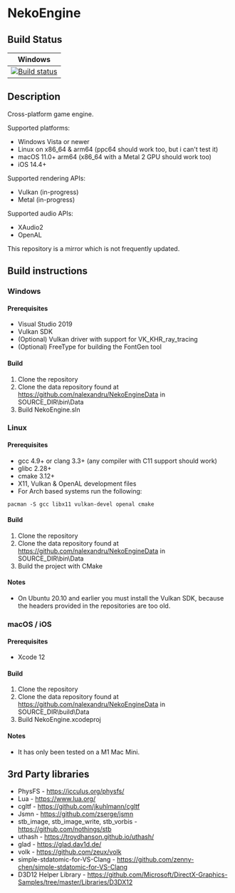 # NekoEngine

## Build Status

| Windows |
|---------|
|[![Build status](https://ci.appveyor.com/api/projects/status/t8pace9glsyigisd/branch/master?svg=true)](https://ci.appveyor.com/project/nalexandru/nekoengine/branch/master)|

## Description

Cross-platform game engine.

Supported platforms:
* Windows Vista or newer
* Linux on x86_64 & arm64 (ppc64 should work too, but i can't test it)
* macOS 11.0+ arm64 (x86_64 with a Metal 2 GPU should work too)
* iOS 14.4+

Supported rendering APIs:
* Vulkan (in-progress)
* Metal (in-progress)

Supported audio APIs:
* XAudio2
* OpenAL

This repository is a mirror which is not frequently updated.

## Build instructions

### Windows

#### Prerequisites
* Visual Studio 2019
* Vulkan SDK
* (Optional) Vulkan driver with support for VK_KHR_ray_tracing
* (Optional) FreeType for building the FontGen tool

#### Build
1. Clone the repository
2. Clone the data repository found at https://github.com/nalexandru/NekoEngineData in SOURCE_DIR\bin\Data
3. Build NekoEngine.sln

### Linux

#### Prerequisites
* gcc 4.9+ or clang 3.3+ (any compiler with C11 support should work)
* glibc 2.28+
* cmake 3.12+
* X11, Vulkan & OpenAL development files
* For Arch based systems run the following:
```
pacman -S gcc libx11 vulkan-devel openal cmake
```

#### Build
1. Clone the repository
2. Clone the data repository found at https://github.com/nalexandru/NekoEngineData in SOURCE_DIR\bin\Data
3. Build the project with CMake

#### Notes
* On Ubuntu 20.10 and earlier you must install the Vulkan SDK, because the headers provided in the repositories are too old.

### macOS / iOS

#### Prerequisites
* Xcode 12

#### Build
1. Clone the repository
2. Clone the data repository found at https://github.com/nalexandru/NekoEngineData in SOURCE_DIR\build\Data
3. Build NekoEngine.xcodeproj

#### Notes
* It has only been tested on a M1 Mac Mini.

## 3rd Party libraries

* PhysFS - https://icculus.org/physfs/
* Lua - https://www.lua.org/
* cgltf - https://github.com/jkuhlmann/cgltf
* Jsmn - https://github.com/zserge/jsmn
* stb_image, stb_image_write, stb_vorbis - https://github.com/nothings/stb
* uthash - https://troydhanson.github.io/uthash/
* glad - https://glad.dav1d.de/
* volk - https://github.com/zeux/volk
* simple-stdatomic-for-VS-Clang - https://github.com/zenny-chen/simple-stdatomic-for-VS-Clang
* D3D12 Helper Library - https://github.com/Microsoft/DirectX-Graphics-Samples/tree/master/Libraries/D3DX12
